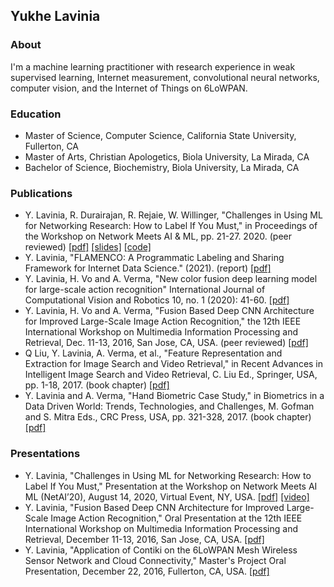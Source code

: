 ## Yukhe Lavinia

### About
I'm a machine learning practitioner with research experience in weak supervised learning, Internet measurement, convolutional neural networks, computer vision, and the Internet of Things on 6LoWPAN. 

### Education
- Master of Science, Computer Science, California State University, Fullerton, CA
- Master of Arts, Christian Apologetics, Biola University, La Mirada, CA
- Bachelor of Science, Biochemistry, Biola University, La Mirada, CA

### Publications
- Y. Lavinia, R. Durairajan, R. Rejaie, W. Willinger, "Challenges in Using ML for Networking Research: How to Label If You Must," in Proceedings of the Workshop on Network Meets AI & ML, pp. 21-27. 2020. (peer reviewed) <a href="https://github.com/ylavinia/ylavinia.github.io/blob/master/NetAI2020.pdf"> [pdf]</a> <a href="https://github.com/ylavinia/ylavinia.github.io/blob/master/netai20_slides_lavinia.pdf"> [slides]</a> <a href="https://gitlab.com/onrg/emerge"> [code]</a>
- Y. Lavinia, "FLAMENCO: A Programmatic Labeling and Sharing Framework for Internet Data Science." (2021). (report) <a href="https://github.com/ylavinia/ylavinia.github.io/blob/master/DRP-202112-Lavinia.pdf"> [pdf]</a>
- Y. Lavinia, H. Vo and A. Verma, "New color fusion deep learning model for large-scale action recognition" International Journal of Computational Vision and Robotics 10, no. 1 (2020): 41-60. <a href="https://github.com/ylavinia/ylavinia.github.io/blob/master/2020IJCVR1.pdf"> [pdf]</a>
- Y. Lavinia, H. Vo and A. Verma, "Fusion Based Deep CNN Architecture for Improved Large-Scale Image Action Recognition," the 12th IEEE International Workshop on Multimedia Information Processing and Retrieval, Dec. 11-13, 2016, San Jose, CA, USA. (peer reviewed) <a href="https://github.com/ylavinia/ylavinia.github.io/blob/master/2016MIPR.pdf"> [pdf]</a>
- Q Liu, Y. Lavinia, A. Verma, et al., "Feature Representation and Extraction for Image Search and Video Retrieval," in Recent Advances in Intelligent Image Search and Video Retrieval, C. Liu Ed., Springer, USA, pp. 1-18, 2017. (book chapter) <a href="https://github.com/ylavinia/ylavinia.github.io/blob/master/2017SIFT1.pdf"> [pdf]</a>
- Y. Lavinia and A. Verma, "Hand Biometric Case Study," in Biometrics in a Data Driven World: Trends, Technologies, and Challenges, M. Gofman and S. Mitra Eds., CRC Press, USA, pp. 321-328, 2017. (book chapter) <a href="https://github.com/ylavinia/ylavinia.github.io/blob/master/2017BIO14.pdf"> [pdf]</a>

### Presentations
- Y. Lavinia, "Challenges in Using ML for Networking Research: How to Label If You Must," Presentation at the Workshop on Network Meets AI ML (NetAI’20), August 14, 2020, Virtual Event, NY, USA. <a href="https://github.com/ylavinia/ylavinia.github.io/blob/master/netai20_slides_lavinia.pdf"> [pdf]</a> <a href="https://youtu.be/rQ1XaDIztWQ"> [video]</a>
- Y. Lavinia, "Fusion Based Deep CNN Architecture for Improved Large-Scale Image Action Recognition," Oral Presentation at the 12th IEEE International Workshop on Multimedia Information Processing and Retrieval, December 11-13, 2016, San Jose, CA, USA. <a href="https://github.com/ylavinia/ylavinia.github.io/blob/master/sf40fusion1_v3.pdf"> [pdf]</a> 
- Y. Lavinia, "Application of Contiki on the 6LoWPAN Mesh Wireless Sensor Network and Cloud Connectivity," Master's Project Oral Presentation, December 22, 2016, Fullerton, CA, USA. <a href="https://github.com/ylavinia/ylavinia.github.io/blob/master/Lavinia_Yukhe_Presentation_Slides.pdf"> [pdf]</a>


